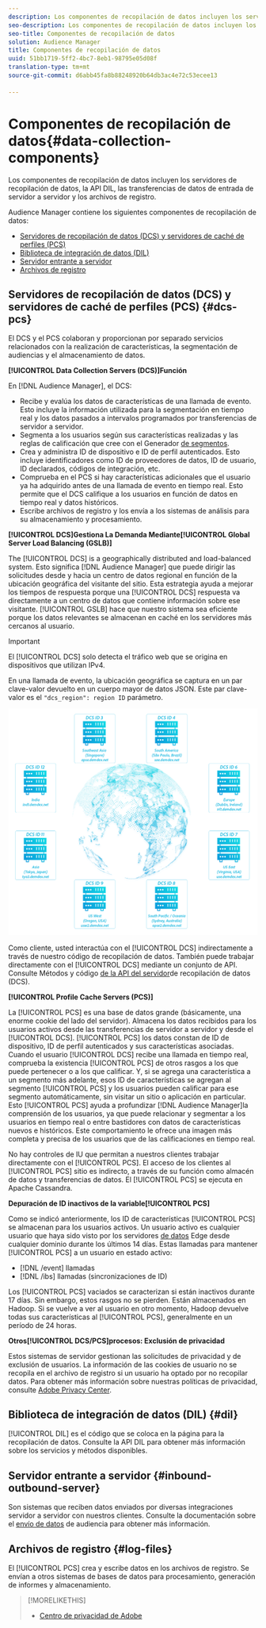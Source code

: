 ```yaml
---
description: Los componentes de recopilación de datos incluyen los servidores de recopilación de datos, la API DIL, las transferencias de datos de entrada de servidor a servidor y los archivos de registro.
seo-description: Los componentes de recopilación de datos incluyen los servidores de recopilación de datos, la API DIL, las transferencias de datos de entrada de servidor a servidor y los archivos de registro.
seo-title: Componentes de recopilación de datos
solution: Audience Manager
title: Componentes de recopilación de datos
uuid: 51bb1719-5ff2-4bc7-8eb1-98795e05d08f
translation-type: tm+mt
source-git-commit: d6abb45fa8b88248920b64db3ac4e72c53ecee13

---
```



# Componentes de recopilación de datos{#data-collection-components}

Los componentes de recopilación de datos incluyen los servidores de recopilación de datos, la API DIL, las transferencias de datos de entrada de servidor a servidor y los archivos de registro.

<!-- 

c_compcollect.xml

 -->

Audience Manager contiene los siguientes componentes de recopilación de datos:

* [Servidores de recopilación de datos (DCS) y servidores de caché de perfiles (PCS)](../../reference/system-components/components-data-collection.md#dcs-pcs)
* [Biblioteca de integración de datos (DIL)](../../reference/system-components/components-data-collection.md#dil)
* [Servidor entrante a servidor](../../reference/system-components/components-data-collection.md#inbound-outbound-server)
* [Archivos de registro](../../reference/system-components/components-data-collection.md#log-files)

## Servidores de recopilación de datos (DCS) y servidores de caché de perfiles (PCS) {#dcs-pcs}

El DCS y el PCS colaboran y proporcionan por separado servicios relacionados con la realización de características, la segmentación de audiencias y el almacenamiento de datos.

**[!UICONTROL Data Collection Servers (DCS)]Función**

En [!DNL Audience Manager], el DCS:

* Recibe y evalúa los datos de características de una llamada de evento. Esto incluye la información utilizada para la segmentación en tiempo real y los datos pasados a intervalos programados por transferencias de servidor a servidor.
* Segmenta a los usuarios según sus características realizadas y las reglas de calificación que cree con el Generador [de segmentos](../../features/segments/segment-builder.md).
* Crea y administra ID de dispositivo e ID de perfil autenticados. Esto incluye identificadores como ID de proveedores de datos, ID de usuario, ID declarados, códigos de integración, etc.
* Comprueba en el PCS si hay características adicionales que el usuario ya ha adquirido antes de una llamada de evento en tiempo real. Esto permite que el DCS califique a los usuarios en función de datos en tiempo real y datos históricos.
* Escribe archivos de registro y los envía a los sistemas de análisis para su almacenamiento y procesamiento.

**[!UICONTROL DCS]Gestiona La Demanda Mediante[!UICONTROL Global Server Load Balancing (GSLB)]**

The [!UICONTROL DCS] is a geographically distributed and load-balanced system. Esto significa [!DNL Audience Manager] que puede dirigir las solicitudes desde y hacia un centro de datos regional en función de la ubicación geográfica del visitante del sitio. Esta estrategia ayuda a mejorar los tiempos de respuesta porque una [!UICONTROL DCS] respuesta va directamente a un centro de datos que contiene información sobre ese visitante. [!UICONTROL GSLB] hace que nuestro sistema sea eficiente porque los datos relevantes se almacenan en caché en los servidores más cercanos al usuario.

>[!IMPORTANT]
>
>El [!UICONTROL DCS] solo detecta el tráfico web que se origina en dispositivos que utilizan IPv4.

En una llamada de evento, la ubicación geográfica se captura en un par clave-valor devuelto en un cuerpo mayor de datos JSON. Este par clave-valor es el `"dcs_region": region ID` parámetro.

![](assets/dcs-map.png)

Como cliente, usted interactúa con el [!UICONTROL DCS] indirectamente a través de nuestro código de recopilación de datos. También puede trabajar directamente con el [!UICONTROL DCS] mediante un conjunto de API. Consulte Métodos y código [de la API del servidor](../../api/dcs-intro/dcs-event-calls/dcs-event-calls.md)de recopilación de datos (DCS).

**[!UICONTROL Profile Cache Servers (PCS)]**

La [!UICONTROL PCS] es una base de datos grande (básicamente, una enorme cookie del lado del servidor). Almacena los datos recibidos para los usuarios activos desde las transferencias de servidor a servidor y desde el [!UICONTROL DCS]. [!UICONTROL PCS] los datos constan de ID de dispositivo, ID de perfil autenticados y sus características asociadas. Cuando el usuario [!UICONTROL DCS] recibe una llamada en tiempo real, comprueba la existencia [!UICONTROL PCS] de otros rasgos a los que puede pertenecer o a los que calificar. Y, si se agrega una característica a un segmento más adelante, esos ID de características se agregan al segmento [!UICONTROL PCS] y los usuarios pueden calificar para ese segmento automáticamente, sin visitar un sitio o aplicación en particular. Esto [!UICONTROL PCS] ayuda a profundizar [!DNL Audience Manager]la comprensión de los usuarios, ya que puede relacionar y segmentar a los usuarios en tiempo real o entre bastidores con datos de características nuevos e históricos. Este comportamiento le ofrece una imagen más completa y precisa de los usuarios que de las calificaciones en tiempo real.

No hay controles de IU que permitan a nuestros clientes trabajar directamente con el [!UICONTROL PCS]. El acceso de los clientes al [!UICONTROL PCS] sitio es indirecto, a través de su función como almacén de datos y transferencias de datos. El [!UICONTROL PCS] se ejecuta en Apache Cassandra.

**Depuración de ID inactivos de la variable[!UICONTROL PCS]**

Como se indicó anteriormente, los ID de características [!UICONTROL PCS] se almacenan para los usuarios activos. Un usuario activo es cualquier usuario que haya sido visto por los servidores [de datos](../../reference/system-components/components-edge.md) Edge desde cualquier dominio durante los últimos 14 días. Estas llamadas para mantener [!UICONTROL PCS] a un usuario en estado activo:

* [!DNL /event] llamadas
* [!DNL /ibs] llamadas (sincronizaciones de ID)

<!-- 

Removed /dpm calls from the bulleted list. /dpm calls have been deprecated.

 -->

Los [!UICONTROL PCS] vaciados se caracterizan si están inactivos durante 17 días. Sin embargo, estos rasgos no se pierden. Están almacenados en Hadoop. Si se vuelve a ver al usuario en otro momento, Hadoop devuelve todas sus características al [!UICONTROL PCS], generalmente en un período de 24 horas.

**Otros[!UICONTROL DCS/PCS]procesos: Exclusión de privacidad**

Estos sistemas de servidor gestionan las solicitudes de privacidad y de exclusión de usuarios. La información de las cookies de usuario no se recopila en el archivo de registro si un usuario ha optado por no recopilar datos. Para obtener más información sobre nuestras políticas de privacidad, consulte [Adobe Privacy Center](https://www.adobe.com/privacy/advertising-services.html).

## Biblioteca de integración de datos (DIL) {#dil}

[!UICONTROL DIL] es el código que se coloca en la página para la recopilación de datos. Consulte la API [](../../dil/dil-overview.md) DIL para obtener más información sobre los servicios y métodos disponibles.

## Servidor entrante a servidor {#inbound-outbound-server}

Son sistemas que reciben datos enviados por diversas integraciones servidor a servidor con nuestros clientes. Consulte la documentación sobre el [envío de datos](/help/using/integration/sending-audience-data/real-time-data-integration/real-time-tech-specs.md) de audiencia para obtener más información.

## Archivos de registro {#log-files}

El [!UICONTROL PCS] crea y escribe datos en los archivos de registro. Se envían a otros sistemas de bases de datos para procesamiento, generación de informes y almacenamiento.

>[!MORELIKETHIS]
>
>* [Centro de privacidad de Adobe](https://www.adobe.com/privacy.html)

